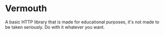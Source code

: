 # Vermouth

A basic HTTP library that is made for educational purposes, it's not made to be taken seriously. Do with it whatever you want.
